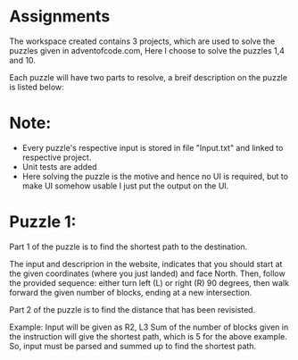 # Assignments

The workspace created contains 3 projects, which are used to solve the puzzles given in adventofcode.com, Here I choose to solve the puzzles 1,4 and 10.

Each puzzle will have two parts to resolve, a breif description on the puzzle is listed below:

# Note:
- Every puzzle's respective input is stored in file "Input.txt" and linked to respective project.
- Unit tests are added
- Here solving the puzzle is the motive and hence no UI is required, but to make UI somehow usable I just put the output on the UI.

# Puzzle 1:
Part 1 of the puzzle is to find the shortest path to the destination.

The input and descriprion in the website, indicates that you should start at the given coordinates (where you just landed) and face North. Then, follow the provided sequence: either turn left (L) or right (R) 90 degrees, then walk forward the given number of blocks, ending at a new intersection.

Part 2 of the puzzle is to find the distance that has been revisisted.

Example:
Input will be given as R2, L3
Sum of the number of blocks given in the instruction will give the shortest path, which is 5 for the above example.
So, input must be parsed and summed up to find the shortest path.





